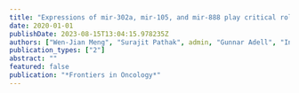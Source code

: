 ```yaml
---
title: "Expressions of mir-302a, mir-105, and mir-888 play critical roles in pathogenesis, radiotherapy, and prognosis on rectal cancer patients: A study from rectal cancer patients in a Swedish rectal cancer trial of preoperative radiotherapy to big database analyses"
date: 2020-01-01
publishDate: 2023-08-15T13:04:15.978235Z
authors: ["Wen-Jian Meng", "Surajit Pathak", admin, "Gunnar Adell", "Ingvar Jarlsfelt", "Birgitta Holmlund", "Zi-Qiang Wang", "Alexander S. Zhang", "Hong Zhang", "Zong-Guang Zhou"]
publication_types: ["2"]
abstract: ""
featured: false
publication: "*Frontiers in Oncology*"
---
```


